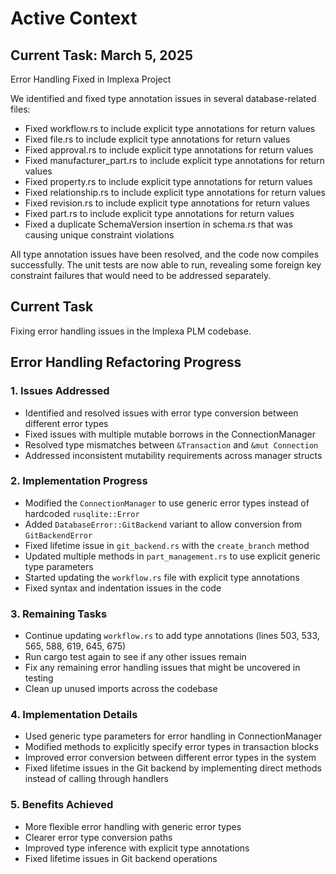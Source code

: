 # Active Context

## Current Task: March 5, 2025
Error Handling Fixed in Implexa Project

We identified and fixed type annotation issues in several database-related files:
- Fixed workflow.rs to include explicit type annotations for return values
- Fixed file.rs to include explicit type annotations for return values
- Fixed approval.rs to include explicit type annotations for return values
- Fixed manufacturer_part.rs to include explicit type annotations for return values
- Fixed property.rs to include explicit type annotations for return values
- Fixed relationship.rs to include explicit type annotations for return values
- Fixed revision.rs to include explicit type annotations for return values
- Fixed part.rs to include explicit type annotations for return values
- Fixed a duplicate SchemaVersion insertion in schema.rs that was causing unique constraint violations

All type annotation issues have been resolved, and the code now compiles successfully. The unit tests are now able to run, revealing some foreign key constraint failures that would need to be addressed separately.

## Current Task
Fixing error handling issues in the Implexa PLM codebase.

## Error Handling Refactoring Progress

### 1. Issues Addressed
- Identified and resolved issues with error type conversion between different error types
- Fixed issues with multiple mutable borrows in the ConnectionManager
- Resolved type mismatches between `&Transaction` and `&mut Connection`
- Addressed inconsistent mutability requirements across manager structs

### 2. Implementation Progress
- Modified the `ConnectionManager` to use generic error types instead of hardcoded `rusqlite::Error`
- Added `DatabaseError::GitBackend` variant to allow conversion from `GitBackendError`
- Fixed lifetime issue in `git_backend.rs` with the `create_branch` method
- Updated multiple methods in `part_management.rs` to use explicit generic type parameters
- Started updating the `workflow.rs` file with explicit type annotations
- Fixed syntax and indentation issues in the code

### 3. Remaining Tasks
- Continue updating `workflow.rs` to add type annotations (lines 503, 533, 565, 588, 619, 645, 675)
- Run cargo test again to see if any other issues remain
- Fix any remaining error handling issues that might be uncovered in testing
- Clean up unused imports across the codebase

### 4. Implementation Details
- Used generic type parameters for error handling in ConnectionManager
- Modified methods to explicitly specify error types in transaction blocks
- Improved error conversion between different error types in the system
- Fixed lifetime issues in the Git backend by implementing direct methods instead of calling through handlers

### 5. Benefits Achieved
- More flexible error handling with generic error types
- Clearer error type conversion paths
- Improved type inference with explicit type annotations
- Fixed lifetime issues in Git backend operations
